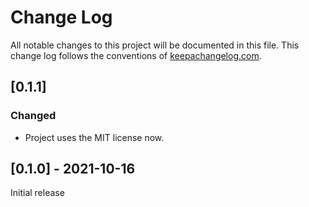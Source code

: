 # Change Log

All notable changes to this project will be documented in this file. This change log follows the conventions
of [keepachangelog.com](http://keepachangelog.com/).

## [0.1.1]
### Changed
- Project uses the MIT license now.

## [0.1.0] - 2021-10-16
Initial release